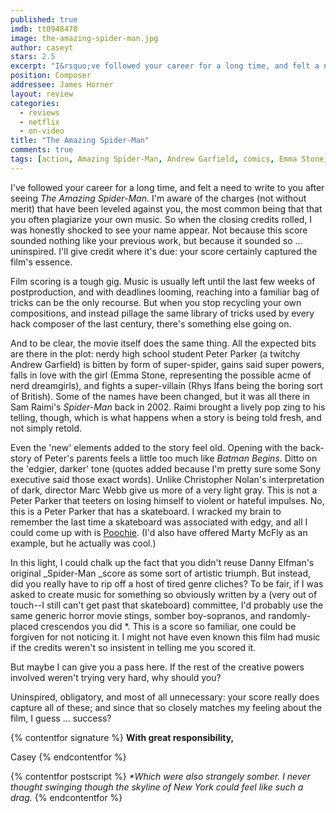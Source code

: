 ```yaml
---
published: true
imdb: tt0948470
image: the-amazing-spider-man.jpg
author: caseyt
stars: 2.5
excerpt: "I&rsquo;ve followed your career for a long time, and felt a need to write to you after seeing <em>The Amazing Spider-Man.</em> I&rsquo;m aware of the charges (not without merit) that have been leveled against you, the most common being that that you often plagiarize your own music. So when the closing credits rolled, I was honestly shocked to see your name appear."
position: Composer
addressee: James Horner
layout: review
categories:
  - reviews
  - netflix
  - on-video
title: "The Amazing Spider-Man"
comments: true
tags: [action, Amazing Spider-Man, Andrew Garfield, comics, Emma Stone, Letters, Marc Webb, Sam Raimi]
---
```

I've followed your career for a long time, and felt a need to write to you after seeing _The Amazing Spider-Man._ I'm aware of the charges (not without merit) that have been leveled against you, the most common being that that you often plagiarize your own music. So when the closing credits rolled, I was honestly shocked to see your name appear. Not because this score sounded nothing like your previous work, but because it sounded so … uninspired. I'll give credit where it's due: your score certainly captured the film's essence.

Film scoring is a tough gig. Music is usually left until the last few weeks of postproduction, and with deadlines looming, reaching into a familiar bag of tricks can be the only recourse. But when you stop recycling your own compositions, and instead pillage the same library of tricks used by every hack composer of the last century, there's something else going on.

And to be clear, the movie itself does the same thing. All the expected bits are there in the plot: nerdy high school student Peter Parker (a twitchy Andrew Garfield) is bitten by form of super-spider, gains said super powers, falls in love with the girl (Emma Stone, representing the possible acme of nerd dreamgirls), and fights a super-villain (Rhys Ifans being the boring sort of British). Some of the names have been changed, but it was all there in Sam Raimi's _Spider-Man_ back in 2002. Raimi brought a lively pop zing to his telling, though, which is what happens when a story is being told fresh, and not simply retold. 

Even the 'new' elements added to the story feel old. Opening with the back-story of Peter's parents feels a little too much like _Batman Begins_. Ditto on the 'edgier, darker' tone (quotes added because I'm pretty sure some Sony executive said those exact words).  Unlike Christopher Nolan's interpretation of dark, director Marc Webb give us more of a very light gray. This is not a Peter Parker that teeters on losing himself to violent or hateful impulses. No, this is a Peter Parker that has a skateboard. I wracked my brain to remember the last time a skateboard was associated with edgy, and all I could come up with is [Poochie][1]. (I'd also have offered Marty McFly as an example, but he actually was cool.)

   [1]: http://www.youtube.com/watch?v=KHOMIL_6x7k

In this light, I could chalk up the fact that you didn't reuse Danny Elfman's original _Spider-Man _score as some sort of artistic triumph. But instead, did you really have to rip off a host of tired genre cliches? To be fair, if I was asked to create music for something so obviously written by a (very out of touch--I still can't get past that skateboard) committee, I'd probably use the same generic horror movie stings, somber boy-sopranos, and randomly-placed crescendos you did *.  This is a score so familiar, one could be forgiven for not noticing it. I might not have even known this film had music if the credits weren't so insistent in telling me you scored it.

But maybe I can give you a pass here. If the rest of the creative powers involved weren't trying very hard, why should you?

Uninspired, obligatory, and most of all unnecessary: your score really does capture all of these; and since that so closely matches my feeling about the film, I guess … success? 

{% contentfor signature %}
**With great responsibility,**

Casey
{% endcontentfor %}

{% contentfor postscript %}
*\*Which were also strangely somber. I never thought swinging though the skyline of New York could feel like such a drag.* 
{% endcontentfor %}